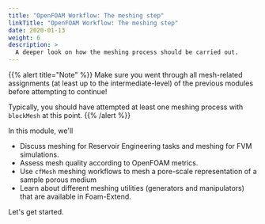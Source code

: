 ```yaml
---
title: "OpenFOAM Workflow: The meshing step"
linkTitle: "OpenFOAM Workflow: The meshing step"
date: 2020-01-13
weight: 6
description: >
  A deeper look on how the meshing process should be carried out.
---
```


{{% alert title="Note" %}}
Make sure you went through all mesh-related assignments (at least up to the intermediate-level) of the previous 
modules before attempting to continue!

Typically, you should have attempted at least one meshing process with `blockMesh` at this point.
{{% /alert %}}

In this module, we'll

- Discuss meshing for Reservoir Engineering tasks and meshing for FVM simulations.
- Assess mesh quality according to OpenFOAM metrics.
- Use `cfMesh` meshing workflows to mesh a pore-scale representation of a sample porous medium
- Learn about different meshing utilities (generators and manipulators) that are available in 
  Foam-Extend.

Let's get started.
